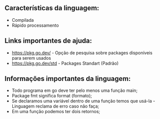 ## Características da linguagem:
* Compilada
* Rápido processamento

## Links importantes de ajuda:
* https://pkg.go.dev/ - Opção de pesquisa sobre packages disponíveis para serem usados
* https://pkg.go.dev/std - Packages Standart (Padrão)

## Informações importantes da linguagem:
* Todo programa em go deve ter pelo menos uma função main;
* Package fmt significa format (formato);
* Se declaramos uma variável dentro de uma função temos que usá-la - Linguagem reclama de erro caso não faça;
* Em uma função podemos ter dois retornos;